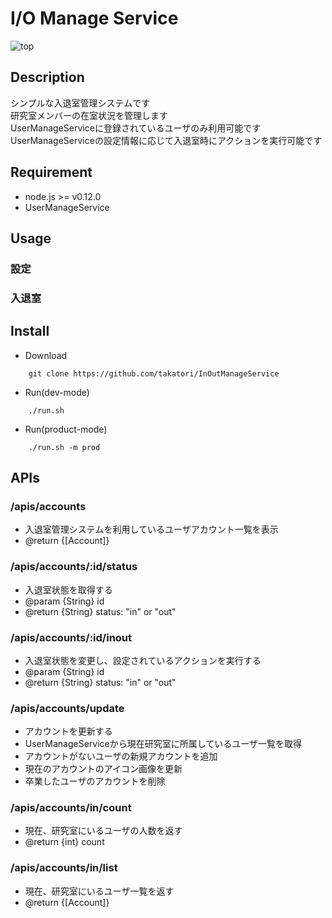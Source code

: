 I/O Manage Service
==================
![top](https://github.com/takatori/InOutManageService/images/top.jpg)

## Description
シンプルな入退室管理システムです  
研究室メンバーの在室状況を管理します  
UserManageServiceに登録されているユーザのみ利用可能です  
UserManageServiceの設定情報に応じて入退室時にアクションを実行可能です

## Requirement
* node.js >= v0.12.0
* UserManageService

## Usage
### 設定


### 入退室

## Install
* Download
```
    git clone https://github.com/takatori/InOutManageService
```
* Run(dev-mode)
```
    ./run.sh
```
* Run(product-mode)
```
    ./run.sh -m prod
```
    
## APIs
### /apis/accounts
* 入退室管理システムを利用しているユーザアカウント一覧を表示
* @return {[Account]}

### /apis/accounts/:id/status
* 入退室状態を取得する
* @param {String} id
* @return {String} status: "in" or "out"

### /apis/accounts/:id/inout
* 入退室状態を変更し、設定されているアクションを実行する
* @param {String} id
* @return {String} status: "in" or "out"

### /apis/accounts/update
* アカウントを更新する
* UserManageServiceから現在研究室に所属しているユーザ一覧を取得
* アカウントがないユーザの新規アカウントを追加
* 現在のアカウントのアイコン画像を更新
* 卒業したユーザのアカウントを削除

### /apis/accounts/in/count
* 現在、研究室にいるユーザの人数を返す
* @return {int} count

### /apis/accounts/in/list
* 現在、研究室にいるユーザ一覧を返す
* @return {[Account]} 



